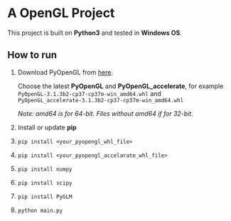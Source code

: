 # A OpenGL Project

This project is built on **Python3** and tested in **Windows OS**.

## How to run
1. Download PyOpenGL from [here](https://www.lfd.uci.edu/~gohlke/pythonlibs/).
   
   Choose the latest **PyOpenGL** and **PyOpenGL_accelerate**, for example `PyOpenGL‑3.1.3b2‑cp37‑cp37m‑win_amd64.whl` and `PyOpenGL_accelerate‑3.1.3b2‑cp37‑cp37m‑win_amd64.whl`

    *Note: amd64 is for 64-bit. Files without amd64 if for 32-bit.*

2. Install or update **pip**
3. `pip install <your_pyopengl_whl_file>`
4. `pip install <your_pyopengl_accelarate_whl_file>`
5. `pip install numpy`
6. `pip install scipy`
7. `pip install PyGLM`
8. `python main.py`
